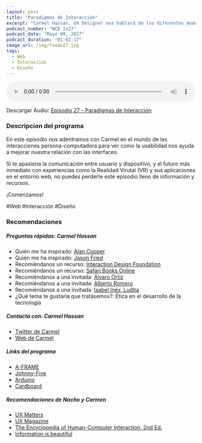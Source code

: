 ```yaml
---
layout: post
title: "Paradigmas de Interacción"
excerpt: "Carmel Hassan, UX Designer nos hablará de los diferentes modelos de interfaz existentes como interactuar con ellos."
podcast_number: "WCD 1x27"
podcast_date: "Mayo 09, 2017"
podcast_duration: "01:02:17"
image_url: /img/fondo27.jpg
tags: 
  - Web
  - Interacción
  - Diseño
---
```


<audio src="http://www.podtrac.com/pts/redirect.mp3/archive.org/download/WCD-27/WeCodeSign%201x27%20-%20Paradigmas%20de%20Interaccio%CC%81n.mp3" preload="auto" controls style="width: 100%;">
  <p>Tu navegador no implementa el elemento audio</p>
</audio>

<p>Descargar Audio: <a href="http://www.podtrac.com/pts/redirect.mp3/archive.org/download/WCD-27/WeCodeSign%201x27%20-%20Paradigmas%20de%20Interaccio%CC%81n.mp3" title="Botón derecho del ratón, luego guardar enlace como...">Episodio 27 - Paradigmas de Interacción</a></p>

<h3 class="post-title  post-heading">Descripcion del programa</h3>

En este episodio nos adentramos con Carmel en el mundo de las interacciones persona-computadora para ver como la usabilidad nos ayuda a mejorar nuestra relación con las interfaces.

Si te apasiona la comunicación entre usuario y dispositivo, y el futuro más inmediato con experiencias como la Realidad Virutal (VR) y sus aplicaciones en el entorno web, no puedes perderte este episodio lleno de información y recursos.

¡Comenzamos!
 
<div class="rule"></div>

#Web #Interacción #Diseño

<div class="rule"></div>

<h3 class="post-title  post-heading">Recomendaciones</h3>

##### Preguntas rápidas: Carmel Hassan

<ul>
  <li class="recomendacion"><span>Quién me ha inspirado: </span><a href="https://en.wikipedia.org/wiki/Alan_Cooper">Alan Cooper</a></li>
  <li class="recomendacion"><span>Quién me ha inspirado: </span><a href="https://twitter.com/jasonfried">Jason Fried</a></li>
  <li class="recomendacion"><span>Recomiéndanos un recurso: </span><a href="https://www.interaction-design.org/">Interaction Design Foundation</a></li>
  <li class="recomendacion"><span>Recomiéndanos un recurso: </span><a href="https://www.safaribooksonline.com/">Safari Books Online</a></li>
  <li class="recomendacion"><span>Recomiéndanos a una invitada: </span><a href="https://twitter.com/furilo">Álvaro Ortiz</a></li>
  <li class="recomendacion"><span>Recomiéndanos a una invitada: </span><a href="https://www.linkedin.com/in/albertoromero/">Alberto Romero</a></li>
  <li class="recomendacion"><span>Recomiéndanos a una invitada: </span><a href="https://twitter.com/ludita?lang=es">Isabel Inés, Ludita</a></li>
  <li class="recomendacion"><span>¿Qué tema te gustaría que tratásemos?: </span>Ética en el desarrollo de la tecnología</li>
</ul>

##### Contacta con: Carmel Hassan

<ul>
  <li class="recomendacion"><a href="https://twitter.com/karmel">Twitter de Carmel</a></li>
  <li class="recomendacion"><a href="http://carmel.es/">Web de Carmel</a></li>
</ul>

##### Links del programa

<ul>
  <li class="recomendacion"><a href="https://aframe.io/">A-FRAME</a></li>
  <li class="recomendacion"><a href="http://johnny-five.io/">Johnny-Five</a></li>
  <li class="recomendacion"><a href="https://www.arduino.cc/">Arduino</a></li>
  <li class="recomendacion"><a href="https://vr.google.com/cardboard/">Cardboard</a></li>
</ul>

##### Recomendaciones de Nacho y Carmen

<ul>
  <li class="recomendacion"><a href="http://www.uxmatters.com/">UX Matters</a></li>
  <li class="recomendacion"><a href="http://uxmag.com/">UX Magazine</a></li>
  <li class="recomendacion"><a href="https://www.interaction-design.org/literature/book/the-encyclopedia-of-human-computer-interaction-2nd-ed">The Encyclopedia of Human-Computer Interaction, 2nd Ed.</a></li>
  <li class="recomendacion"><a href="http://www.informationisbeautiful.net/">information is beautiful</a></li>
</ul>
